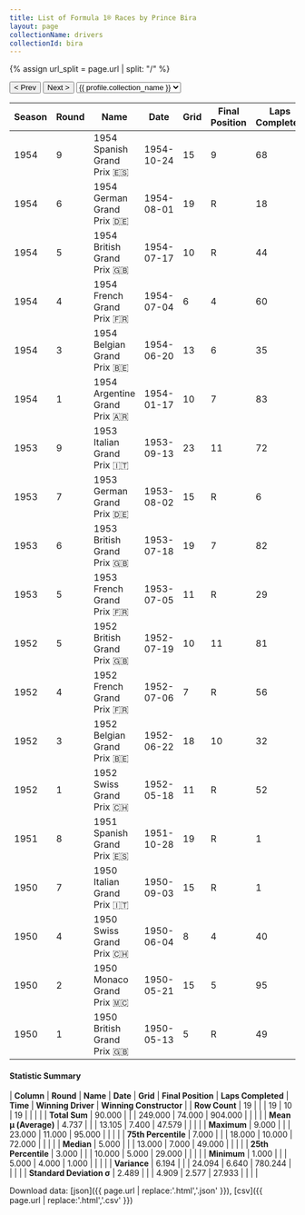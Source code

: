```yaml
---
title: List of Formula 1® Races by Prince Bira
layout: page
collectionName: drivers
collectionId: bira
---
```


{% assign url_split = page.url | split: "/" %}
<div id="collection-navigation">
<button onclick="selector.options[selector.selectedIndex-1].value && (window.location = selector.options[selector.selectedIndex-1].value);">&lt; Prev</button>
<button onclick="selector.options[selector.selectedIndex+1].value && (window.location = selector.options[selector.selectedIndex+1].value);">Next &gt;</button>
<select id="selector" onchange="this.options[this.selectedIndex].value && (window.location = this.options[this.selectedIndex].value);">
  {% for collectionId in site.data[page.collectionName].refs %}
    {% if collectionId == page.collectionId %}
      {% assign selected = "selected" %}
    {% else %}
      {% assign selected = "" %}
    {% endif %}
    {% assign profile = site.data[page.collectionName][collectionId].profile %}
    <option value="/f1/{{ page.collectionName }}/{{ collectionId }}/{{ url_split[4] }}" {{ selected }}>{{ profile.collection_name }}</option>
  {% endfor %}
</select>
</div>

| Season | Round | Name | Date | Grid | Final Position | Laps Completed | Time | Winning Driver | Winning Constructor |
|--|--|--|--|--|--|--|--|--|--|
| 1954 | 9 | 1954 Spanish Grand Prix 🇪🇸 | 1954-10-24 | 15 | 9 | 68 |   | Mike Hawthorn 🇬🇧 | Ferrari 🇮🇹 |
| 1954 | 6 | 1954 German Grand Prix 🇩🇪 | 1954-08-01 | 19 | R | 18 |   | Juan Fangio 🇦🇷 | Mercedes 🇩🇪 |
| 1954 | 5 | 1954 British Grand Prix 🇬🇧 | 1954-07-17 | 10 | R | 44 |   | José Froilán González 🇦🇷 | Ferrari 🇮🇹 |
| 1954 | 4 | 1954 French Grand Prix 🇫🇷 | 1954-07-04 | 6 | 4 | 60 |   | Juan Fangio 🇦🇷 | Mercedes 🇩🇪 |
| 1954 | 3 | 1954 Belgian Grand Prix 🇧🇪 | 1954-06-20 | 13 | 6 | 35 |   | Juan Fangio 🇦🇷 | Maserati 🇮🇹 |
| 1954 | 1 | 1954 Argentine Grand Prix 🇦🇷 | 1954-01-17 | 10 | 7 | 83 |   | Juan Fangio 🇦🇷 | Maserati 🇮🇹 |
| 1953 | 9 | 1953 Italian Grand Prix 🇮🇹 | 1953-09-13 | 23 | 11 | 72 |   | Juan Fangio 🇦🇷 | Maserati 🇮🇹 |
| 1953 | 7 | 1953 German Grand Prix 🇩🇪 | 1953-08-02 | 15 | R | 6 |   | Nino Farina 🇮🇹 | Ferrari 🇮🇹 |
| 1953 | 6 | 1953 British Grand Prix 🇬🇧 | 1953-07-18 | 19 | 7 | 82 |   | Alberto Ascari 🇮🇹 | Ferrari 🇮🇹 |
| 1953 | 5 | 1953 French Grand Prix 🇫🇷 | 1953-07-05 | 11 | R | 29 |   | Mike Hawthorn 🇬🇧 | Ferrari 🇮🇹 |
| 1952 | 5 | 1952 British Grand Prix 🇬🇧 | 1952-07-19 | 10 | 11 | 81 |   | Alberto Ascari 🇮🇹 | Ferrari 🇮🇹 |
| 1952 | 4 | 1952 French Grand Prix 🇫🇷 | 1952-07-06 | 7 | R | 56 |   | Alberto Ascari 🇮🇹 | Ferrari 🇮🇹 |
| 1952 | 3 | 1952 Belgian Grand Prix 🇧🇪 | 1952-06-22 | 18 | 10 | 32 |   | Alberto Ascari 🇮🇹 | Ferrari 🇮🇹 |
| 1952 | 1 | 1952 Swiss Grand Prix 🇨🇭 | 1952-05-18 | 11 | R | 52 |   | Piero Taruffi 🇮🇹 | Ferrari 🇮🇹 |
| 1951 | 8 | 1951 Spanish Grand Prix 🇪🇸 | 1951-10-28 | 19 | R | 1 |   | Juan Fangio 🇦🇷 | Alfa Romeo 🇮🇹 |
| 1950 | 7 | 1950 Italian Grand Prix 🇮🇹 | 1950-09-03 | 15 | R | 1 |   | Nino Farina 🇮🇹 | Alfa Romeo 🇮🇹 |
| 1950 | 4 | 1950 Swiss Grand Prix 🇨🇭 | 1950-06-04 | 8 | 4 | 40 |   | Nino Farina 🇮🇹 | Alfa Romeo 🇮🇹 |
| 1950 | 2 | 1950 Monaco Grand Prix 🇲🇨 | 1950-05-21 | 15 | 5 | 95 |   | Juan Fangio 🇦🇷 | Alfa Romeo 🇮🇹 |
| 1950 | 1 | 1950 British Grand Prix 🇬🇧 | 1950-05-13 | 5 | R | 49 |   | Nino Farina 🇮🇹 | Alfa Romeo 🇮🇹 |

#### Statistic Summary

| **Column** | **Round** | **Name** | **Date** | **Grid** | **Final Position** | **Laps Completed** | **Time** | **Winning Driver** | **Winning Constructor** |
| **Row Count** | 19 |  |  | 19 | 10 | 19 |  |  |  |
| **Total Sum** | 90.000 |  |  | 249.000 | 74.000 | 904.000 |  |  |  |
| **Mean μ (Average)** | 4.737 |  |  | 13.105 | 7.400 | 47.579 |  |  |  |
| **Maximum** | 9.000 |  |  | 23.000 | 11.000 | 95.000 |  |  |  |
| **75th Percentile** | 7.000 |  |  | 18.000 | 10.000 | 72.000 |  |  |  |
| **Median** | 5.000 |  |  | 13.000 | 7.000 | 49.000 |  |  |  |
| **25th Percentile** | 3.000 |  |  | 10.000 | 5.000 | 29.000 |  |  |  |
| **Minimum** | 1.000 |  |  | 5.000 | 4.000 | 1.000 |  |  |  |
| **Variance** | 6.194 |  |  | 24.094 | 6.640 | 780.244 |  |  |  |
| **Standard Deviation σ** | 2.489 |  |  | 4.909 | 2.577 | 27.933 |  |  |  |

Download data: [json]({{ page.url | replace:'.html','.json' }}), [csv]({{ page.url | replace:'.html','.csv' }})
